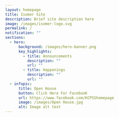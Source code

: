 ```yaml
---
layout: homepage
title: Isomer Site
description: Brief site description here
image: /images/isomer-logo.svg
permalink: /
notification: ""
sections:
  - hero:
      background: /images/hero-banner.png
      key_highlights:
        - title: Announcements
          description: ""
          url: ""
        - title: Happenings
          description: ""
          url: ""
  - infopic:
      title: Open House
      button: Click Here For FacebooK
      url: https://www.facebook.com/KCPSShomepage
      image: /images/Open House.jpg
      alt: Image alt text
---
```

